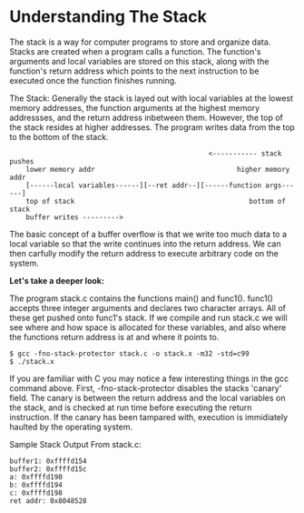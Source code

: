 Understanding The Stack
==============

The stack is a way for computer programs to store and organize data. Stacks are created when a program calls a function. The function's arguments and local variables are stored on this stack, along with the function's return address which points to the next instruction to be executed once the function finishes running. 

The Stack: Generally the stack is layed out with local variables at the lowest memory addresses, the function arguments at the highest memory addressses, and the return address inbetween them. However, the top of the stack resides at higher addresses. The program writes data from the top to the bottom of the stack.

                                                     <----------- stack pushes
        lower memory addr                                   higher memory addr
        [------local variables------][--ret addr--][------function args------]
        top of stack                                           bottom of stack
        buffer writes --------->                  

The basic concept of a buffer overflow is that we write too much data to a local variable so that the write continues into the return address. We can then carfully modify the return address to execute arbitrary code on the system.

<b>Let's take a deeper look:</b>

The program stack.c contains the functions main() and func1(). func1() accepts three integer arguments and declares two character arrays. All of these get pushed onto func1's stack. If we compile and run stack.c we will see where and how space is allocated for these variables, and also where the functions return address is at and where it points to. 

    $ gcc -fno-stack-protector stack.c -o stack.x -m32 -std=c99
    $ ./stack.x

If you are familiar with C you may notice a few interesting things in the gcc command above. First, -fno-stack-protector disables the stacks 'canary' field. The canary is between the return address and the local variables on the stack, and is checked at run time before executing the return instruction. If the canary has been tampared with, execution is immidiately haulted by the operating system. 

Sample Stack Output From stack.c:

    buffer1: 0xffffd154
    buffer2: 0xffffd15c
    a: 0xffffd190
    b: 0xffffd194
    c: 0xffffd198
    ret addr: 0x8048528
